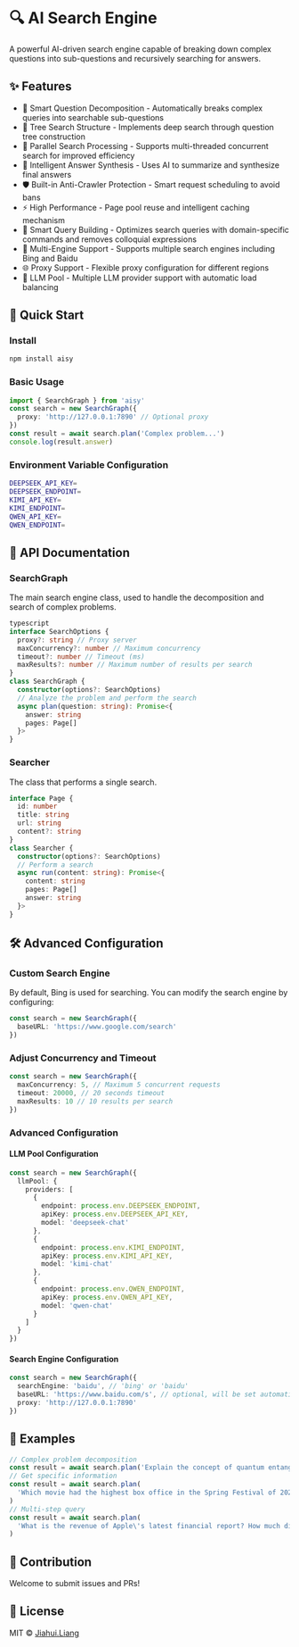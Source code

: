 # 🔍 AI Search Engine

A powerful AI-driven search engine capable of breaking down complex questions into sub-questions and recursively searching for answers.

## ✨ Features

- 🤖 Smart Question Decomposition - Automatically breaks complex queries into searchable sub-questions
- 🌲 Tree Search Structure - Implements deep search through question tree construction
- 🔄 Parallel Search Processing - Supports multi-threaded concurrent search for improved efficiency
- 🧠 Intelligent Answer Synthesis - Uses AI to summarize and synthesize final answers
- 🛡️ Built-in Anti-Crawler Protection - Smart request scheduling to avoid bans
- ⚡ High Performance - Page pool reuse and intelligent caching mechanism
- 📝 Smart Query Building - Optimizes search queries with domain-specific commands and removes colloquial expressions
- 🔄 Multi-Engine Support - Supports multiple search engines including Bing and Baidu
- 🌐 Proxy Support - Flexible proxy configuration for different regions
- 🔋 LLM Pool - Multiple LLM provider support with automatic load balancing

## 🚀 Quick Start

### Install

```bash
npm install aisy
```

### Basic Usage

```typescript
import { SearchGraph } from 'aisy'
const search = new SearchGraph({
  proxy: 'http://127.0.0.1:7890' // Optional proxy
})
const result = await search.plan('Complex problem...')
console.log(result.answer)
```

### Environment Variable Configuration

```bash
DEEPSEEK_API_KEY=
DEEPSEEK_ENDPOINT=
KIMI_API_KEY=
KIMI_ENDPOINT=
QWEN_API_KEY=
QWEN_ENDPOINT=
```

## 📖 API Documentation 

### SearchGraph

The main search engine class, used to handle the decomposition and search of complex problems.

```typescript
typescript
interface SearchOptions {
  proxy?: string // Proxy server
  maxConcurrency?: number // Maximum concurrency
  timeout?: number // Timeout (ms)
  maxResults?: number // Maximum number of results per search
}
class SearchGraph {
  constructor(options?: SearchOptions)
  // Analyze the problem and perform the search
  async plan(question: string): Promise<{
    answer: string
    pages: Page[]
  }>
}
```

### Searcher

The class that performs a single search.

```typescript
interface Page {
  id: number
  title: string
  url: string
  content?: string
}
class Searcher {
  constructor(options?: SearchOptions)
  // Perform a search
  async run(content: string): Promise<{
    content: string
    pages: Page[]
    answer: string
  }>
}
```

## 🛠️ Advanced Configuration

### Custom Search Engine

By default, Bing is used for searching. You can modify the search engine by configuring:

```typescript
const search = new SearchGraph({
  baseURL: 'https://www.google.com/search'
})
```

### Adjust Concurrency and Timeout

```typescript
const search = new SearchGraph({
  maxConcurrency: 5, // Maximum 5 concurrent requests
  timeout: 20000, // 20 seconds timeout
  maxResults: 10 // 10 results per search
})
```

### Advanced Configuration

#### LLM Pool Configuration

```typescript
const search = new SearchGraph({
  llmPool: {
    providers: [
      {
        endpoint: process.env.DEEPSEEK_ENDPOINT,
        apiKey: process.env.DEEPSEEK_API_KEY,
        model: 'deepseek-chat'
      },
      {
        endpoint: process.env.KIMI_ENDPOINT,
        apiKey: process.env.KIMI_API_KEY,
        model: 'kimi-chat'
      },
      {
        endpoint: process.env.QWEN_ENDPOINT,
        apiKey: process.env.QWEN_API_KEY,
        model: 'qwen-chat'
      }
    ]
  }
})
```

#### Search Engine Configuration

```typescript
const search = new SearchGraph({
  searchEngine: 'baidu', // 'bing' or 'baidu'
  baseURL: 'https://www.baidu.com/s', // optional, will be set automatically based on searchEngine
  proxy: 'http://127.0.0.1:7890'
})
```

## 📝 Examples

```typescript
// Complex problem decomposition
const result = await search.plan('Explain the concept of quantum entanglement and its application in quantum computing')
// Get specific information
const result = await search.plan(
  'Which movie had the highest box office in the Spring Festival of 2024? What is the specific data?'
)
// Multi-step query
const result = await search.plan(
  'What is the revenue of Apple\'s latest financial report? How much did it increase compared to last year?'
)
```

## 🤝 Contribution

Welcome to submit issues and PRs!

## 📄 License

MIT © [Jiahui.Liang](LICENSE)
